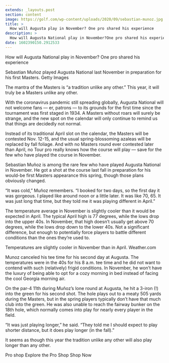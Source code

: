 ```yaml
--- 
extends: _layouts.post 
section: content 
image: https://golf.com/wp-content/uploads/2020/09/sebastian-munoz.jpg 
title: > 
  How will Augusta play in November? One pro shared his experience 
description: > 
  How will Augusta National play in November?One pro shared his experienceSebastian Muñoz played Augusta National last November in preparation for his first Masters.Getty ImagesThe mantra of the Masters is “a tradition unlike any other.” This year, it will truly be a Masters unlike any other.“They told me I should expect to play shorter distance, but it does play longer (in the fall).”It seems as though this year the tradition unlike any other will also play longer than any other.Pro shop Explore the Pro Shop Shop Now 
date: 1602390150.2912533 
--- 
```

How will Augusta National play in November? One pro shared his experience

Sebastian Muñoz played Augusta National last November in preparation for his first Masters. Getty Images

The mantra of the Masters is “a tradition unlike any other.” This year, it will truly be a Masters unlike any other.

With the coronavirus pandemic still spreading globally, Augusta National will not welcome fans — er, patrons — to its grounds for the first time since the tournament was first staged in 1934. A Masters without roars will surely be strange, and the new spot on the calendar will only continue to remind us that things are decidedly not normal.

Instead of its traditional April slot on the calendar, the Masters will be contested Nov. 12-15, and the usual spring-blossoming azaleas will be replaced by fall foliage. And with no Masters round ever contested later than April, no Tour pro really knows how the course will play — save for the few who have played the course in November.

Sebastian Muñoz is among the rare few who have played Augusta National in November. He got a shot at the course last fall in preparation for his would-be first Masters appearance this spring, though those plans obviously changed.

“It was cold,” Muñoz remembers. “I booked for two days, so the first day it was gorgeous. I played like around noon or a little later. It was like 70, 65. It was just long that time, but they told me it was playing different in April.”

The temperature average in November is slightly cooler than it would be expected in April. The typical April high is 77 degrees, while the lows drop into the upper 40s. In November, that high doesn’t usually get above 70 degrees, while the lows drop down to the lower 40s. Not a significant difference, but enough to potentially force players to battle different conditions than the ones they’re used to.

Temperatures are slightly cooler in November than in April. Weather.com

Munoz canceled his tee time for his second day at Augusta. The temperatures were in the 40s for his 8 a.m. tee time and he did not want to contend with such (relatively) frigid conditions. In November, he won’t have the luxury of being able to opt for a cozy morning in bed instead of facing the cool Georgia morning air.

On the par-4 11th during Muñoz’s lone round at Augusta, he hit a 3-iron (!) into the green for his second shot. The hole plays out to a meaty 505 yards during the Masters, but in the spring players typically don’t have that much club into the green. He was also unable to reach the fairway bunker on the 18th hole, which normally comes into play for nearly every player in the field.

“It was just playing longer,” he said. “They told me I should expect to play shorter distance, but it does play longer (in the fall).”

It seems as though this year the tradition unlike any other will also play longer than any other.

Pro shop Explore the Pro Shop Shop Now